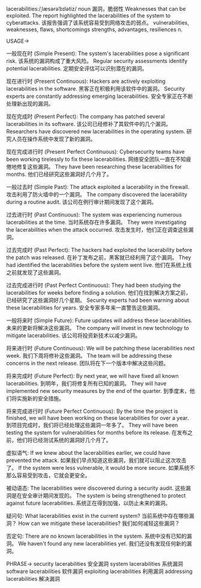 lacerabilities:/ˌlæsərəˈbɪlətiz/
noun
漏洞，脆弱性
Weaknesses that can be exploited.
The report highlighted the lacerabilities of the system to cyberattacks.  该报告强调了该系统容易受到网络攻击的弱点。
vulnerabilities, weaknesses, flaws, shortcomings
strengths, advantages, resiliences
n.


USAGE->

一般现在时 (Simple Present):
The system's lacerabilities pose a significant risk. 该系统的漏洞构成了重大风险。
Regular security assessments identify potential lacerabilities. 定期安全评估可以识别潜在的漏洞。

现在进行时 (Present Continuous):
Hackers are actively exploiting lacerabilities in the software. 黑客正在积极利用该软件中的漏洞。
Security experts are constantly addressing emerging lacerabilities. 安全专家正在不断处理新出现的漏洞。

现在完成时 (Present Perfect):
The company has patched several lacerabilities in its software.  该公司已经修补了其软件中的几个漏洞。
Researchers have discovered new lacerabilities in the operating system.  研究人员在操作系统中发现了新的漏洞。

现在完成进行时 (Present Perfect Continuous):
Cybersecurity teams have been working tirelessly to fix these lacerabilities. 网络安全团队一直在不知疲倦地修复这些漏洞。
They have been researching these lacerabilities for months.  他们已经研究这些漏洞好几个月了。

一般过去时 (Simple Past):
The attack exploited a lacerability in the firewall.  攻击利用了防火墙中的一个漏洞。
The company discovered the lacerability during a routine audit.  该公司在例行审计期间发现了这个漏洞。

过去进行时 (Past Continuous):
The system was experiencing numerous lacerabilities at the time. 当时系统存在许多漏洞。
They were investigating the lacerabilities when the attack occurred. 攻击发生时，他们正在调查这些漏洞。

过去完成时 (Past Perfect):
The hackers had exploited the lacerability before the patch was released.  在补丁发布之前，黑客就已经利用了这个漏洞。
They had identified the lacerabilities before the system went live.  他们在系统上线之前就发现了这些漏洞。

过去完成进行时 (Past Perfect Continuous):
They had been studying the lacerabilities for weeks before finding a solution. 他们在找到解决方案之前，已经研究了这些漏洞好几个星期。
Security experts had been warning about these lacerabilities for years.  安全专家多年来一直警告这些漏洞。

一般将来时 (Simple Future):
Future updates will address these lacerabilities.  未来的更新将解决这些漏洞。
The company will invest in new technology to mitigate lacerabilities.  该公司将投资新技术以减少漏洞。

将来进行时 (Future Continuous):
We will be patching these lacerabilities next week.  我们下周将修补这些漏洞。
The team will be addressing these concerns in the next release.  团队将在下一个版本中解决这些问题。

将来完成时 (Future Perfect):
By next year, we will have fixed all known lacerabilities.  到明年，我们将修复所有已知的漏洞。
They will have implemented new security measures by the end of the quarter.  到季度末，他们将实施新的安全措施。


将来完成进行时 (Future Perfect Continuous):
By the time the project is finished, we will have been working on these lacerabilities for over a year.  到项目完成时，我们将已经处理这些漏洞一年多了。
They will have been testing the system for vulnerabilities for months before its release. 在发布之前，他们将已经测试系统的漏洞好几个月了。


虚拟语气:
If we knew about the lacerabilities earlier, we could have prevented the attack.  如果我们早点知道这些漏洞，我们就可以阻止这次攻击了。
If the system were less vulnerable, it would be more secure.  如果系统不那么容易受到攻击，它就会更安全。


被动语态:
The lacerabilities were discovered during a security audit.  这些漏洞是在安全审计期间发现的。
The system is being strengthened to protect against future lacerabilities.  系统正在得到加强，以防止未来的漏洞。


疑问句:
What lacerabilities exist in the current system?  当前系统中存在哪些漏洞？
How can we mitigate these lacerabilities?  我们如何减轻这些漏洞？


否定句:
There are no known lacerabilities in the system.  系统中没有已知的漏洞。
We haven't found any new lacerabilities yet.  我们还没有发现任何新的漏洞。


PHRASE->
security lacerabilities 安全漏洞
system lacerabilities 系统漏洞
software lacerabilities 软件漏洞
exploiting lacerabilities 利用漏洞
addressing lacerabilities 解决漏洞
